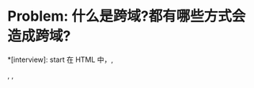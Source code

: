 # Problem: 什么是跨域?都有哪些方式会造成跨域?

*[interview]: start
在 HTML 中，<a>, <form>, <img>, <script>, <iframe>, <link> 等标签以及 Ajax 都可以指向一个资源地址，而所谓的跨域请求就是指：当前发起请求的域与该请求指向的资源所在的域不一样。这里的域指的是这样的一个概念：我们认为若协议 + 域名 + 端口号均相同，那么就是同域。

​举个例子：假如一个域名为aaa.cn的网站，它发起一个资源路径为aaa.cn/books/getBookInfo的 Ajax 请求，那么这个请求是同域的，因为资源路径的协议、域名以及端口号与当前域一致（例子中协议名默认为http，端口号默认为80）。但是，如果发起一个资源路径为bbb.com/pay/purchase的 Ajax 请求，那么这个请求就是跨域请求，因为域不一致，与此同时由于安全问题，这种请求会受到同源策略限制。

​ 通常，浏览器会对上面提到的跨域请求作出限制。浏览器之所以要对跨域请求作出限制，是出于安全方面的考虑，因为跨域请求有可能被不法分子利用来发动 CSRF攻击。

*[interview]: end
